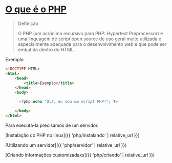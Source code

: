# [O que é o PHP](https://secure.php.net/manual/pt_BR/intro-whatis.php)

> Definição
>
> O PHP (um acrônimo recursivo para PHP: Hypertext Preprocessor) é uma linguagem de script open source de uso geral
> muito utilizada e especialmente adequada para o desenvolvimento web e que pode ser embutida dentro do HTML.

Exemplo

```html
<!DOCTYPE HTML>
<html>
    <head>
        <title>Exemplo</title>
    </head>
    <body>
```
```php
      <?php echo "Olá, eu sou um script PHP!"; ?>
```
```html
    </body>
</html>
```

Para executá-la precisamos de um servidor.

[Instalação do PHP no linux]({{ 'php/instalando' | relative_url }})

[Utilizando um servidor]({{ 'php/servidor' | relative_url }})

[Criando informações customizadaxs]({{ 'php/criando' | relative_url }})